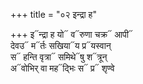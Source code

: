 +++
title = "०२ इन्द्रा ह"

+++
इ᳓न्द्रा ह यो᳓ व᳓रुणा चक्र᳓ आपी᳓  
देवउ᳓ म᳓र्तः सखिया᳓य प्र᳓यस्वान्  
स᳓ हन्ति वृत्रा᳓ समिथे᳓षु श᳓त्रून्  
अ᳓वोभिर् वा मह᳓द्भिः स᳓ प्र᳓ शृण्वे